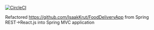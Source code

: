 [![CircleCI](https://circleci.com/gh/IsaakKrut/deliveryapp.svg?style=svg)](https://circleci.com/gh/IsaakKrut/deliveryapp)


Refactored https://github.com/IsaakKrut/FoodDeliveryApp from Spring REST->React.js into Spring MVC application
